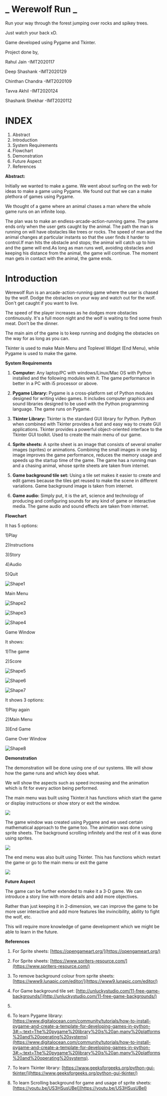 # _ **Werewolf Run** _

Run your way through the forest jumping over rocks and spikey trees.

Just watch your back xD.

Game developed using Pygame and Tkinter.

Project done by,

Rahul Jain -IMT2020117

Deep Shashank -IMT2020129

Chinthan Chandra -IMT2020109

Tavva Akhil -IMT2020124

Shashank Shekhar -IMT2020112

# **INDEX**

1. Abstract
2. Introduction
3. System Requirements
4. Flowchart
5. Demonstration
6. Future Aspect
7. References


**Abstract:**

Initially we wanted to make a game. We went about surfing on the web for ideas to make a game using Pygame. We found out that we can a make plethora of games using Pygame.

We thought of a game where an animal chases a man where the whole game runs on an infinite loop.

The plan was to make an endless-arcade-action-running game. The game ends only when the user gets caught by the animal. The path the man is running on will have obstacles like trees or rocks. The speed of man and the animal changes at particular instants so that the user finds it harder to control.If man hits the obstacle and stops; the animal will catch up to him and the game will end.As long as man runs well, avoiding obstacles and keeping his distance from the animal, the game will continue. The moment man gets in contact with the animal, the game ends.

# **Introduction**

Werewolf Run is an arcade-action-running game where the user is chased by the wolf. Dodge the obstacles on your way and watch out for the wolf. Don&#39;t get caught if you want to live.

The speed of the player increases as he dodges more obstacles continuously. It&#39;s a full moon night and the wolf is waiting to find some fresh meat. Don&#39;t be the dinner.

The main aim of the game is to keep running and dodging the obstacles on the way for as long as you can.

Tkinter is used to make Main Menu and Toplevel Widget (End Menu), while Pygame is used to make the game.

**System Requirements**

1. **Computer:** Any laptop/PC with windows/Linux/Mac OS with Python installed and the following modules with it. The game performance in better in a PC with i5 processor or above.
  1. **Pygame Library:** Pygame is a cross-platform set of Python modules designed for writing video games. It includes computer graphics and sound libraries designed to be used with the Python programming language. The game runs on Pygame.
  2. **Tkinter Library:** Tkinter is the standard GUI library for Python. Python when combined with Tkinter provides a fast and easy way to create GUI applications. Tkinter provides a powerful object-oriented interface to the Tkinter GUI toolkit. Used to create the main menu of our game.

1. **Sprite sheets:** A sprite sheet is an image that consists of several smaller images (sprites) or animations. Combining the small images in one big image improves the game performance, reduces the memory usage and speeds up the startup time of the game. The game has a running man and a chasing animal, whose sprite sheets are taken from internet.
2. **Game background tile set:** Using a tile set makes it easier to create and edit games because the tiles get reused to make the scene in different variations. Game background image is taken from internet.
3. **Game audio:** Simply put, it is the art, science and technology of producing and configuring sounds for any kind of game or interactive media. The game audio and sound effects are taken from internet.

**Flowchart**

It has 5 options:

1)Play

2)Instructions

3)Story

4)Audio

5)Quit

![Shape1](RackMultipart20220210-4-1tlihzn_html_28b6fdff44d38408.gif)

Main Menu

![Shape2](RackMultipart20220210-4-1tlihzn_html_816249a0cbed7a1f.gif)

![Shape3](RackMultipart20220210-4-1tlihzn_html_d555850cbc8fcb31.gif)

![Shape4](RackMultipart20220210-4-1tlihzn_html_fff3d66279e10d69.gif)

Game Window

It shows:

1)The game

2)Score

![Shape5](RackMultipart20220210-4-1tlihzn_html_6ac04135a1094af4.gif)

![Shape6](RackMultipart20220210-4-1tlihzn_html_d555850cbc8fcb31.gif)

![Shape7](RackMultipart20220210-4-1tlihzn_html_fff3d66279e10d69.gif)

It shows 3 options:

1)Play again

2)Main Menu

3)End Game

Game Over Window

![Shape8](RackMultipart20220210-4-1tlihzn_html_1c729bc43e5e649.gif)

**Demonstration**

The demonstration will be done using one of our systems. We will show how the game runs and which key does what.

We will show the aspects such as speed increasing and the animation which is fit for every action being performed.

The main menu was built using Tkinter.it has functions which start the game or display instructions or show story or exit the window.

![](RackMultipart20220210-4-1tlihzn_html_d4994c200973d037.png)

The game window was created using Pygame and we used certain mathematical approach to the game too. The animation was done using sprite sheets. The background scrolling infinitely and the rest of it was done using sprites.

![](RackMultipart20220210-4-1tlihzn_html_cdaeb701d5b0d286.png)

The end menu was also built using Tkinter. This has functions which restart the game or go to the main menu or exit the game

![](RackMultipart20220210-4-1tlihzn_html_c38d085733562463.png)

**Future Aspect**

The game can be further extended to make it a 3-D game. We can introduce a story line with more details and add more objectives.

Rather than just keeping it in 2-dimension, we can improve the game to be more user interactive and add more features like invincibility, ability to fight the wolf, etc.

This will require more knowledge of game development which we might be able to learn in the future.

**References**

1. For Sprite sheets: [https://opengameart.org/](https://opengameart.org/)

1. For Sprite sheets: [https://www.spriters-resource.com/](https://www.spriters-resource.com/)

1. To remove background colour from sprite sheets: [https://www9.lunapic.com/editor/](https://www9.lunapic.com/editor/)
2. For Game background tile set: [http://unluckystudio.com/11-free-game-backgrounds/](http://unluckystudio.com/11-free-game-backgrounds/)
3.
4. To learn Pygame library: [https://www.digitalocean.com/community/tutorials/how-to-install-pygame-and-create-a-template-for-developing-games-in-python-3#:~:text=The%20pygame%20library%20is%20an,many%20platforms%20and%20operating%20systems](https://www.digitalocean.com/community/tutorials/how-to-install-pygame-and-create-a-template-for-developing-games-in-python-3#:~:text=The%20pygame%20library%20is%20an,many%20platforms%20and%20operating%20systems).

1. To learn Tkinter library: [https://www.geeksforgeeks.org/python-gui-tkinter/](https://www.geeksforgeeks.org/python-gui-tkinter/)

1. To learn Scrolling background for game and usage of sprite sheets: [https://youtu.be/US3HSusUBeI](https://youtu.be/US3HSusUBeI)
